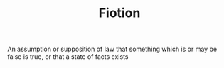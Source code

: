 ---
title: Fiotion
letter: F
permalink: "/definitions/bld-fiotion.html"
body: An assumptlon or supposition of law that something which is or may be false
  is true, or that a state of facts exists
published_at: '2018-07-07'
source: Black's Law Dictionary 2nd Ed (1910)
layout: post
---
